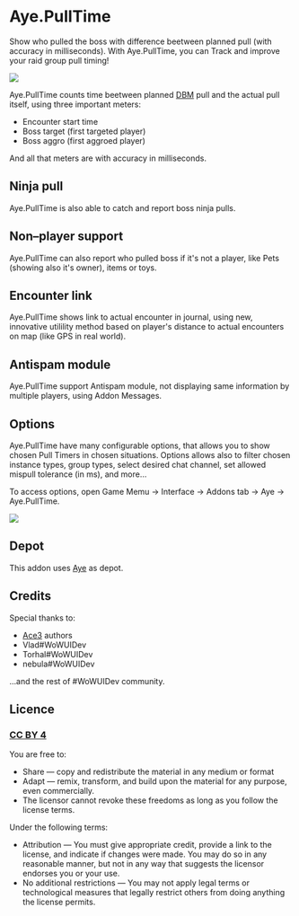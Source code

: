 # Aye.PullTime

Show who pulled the boss with difference beetween planned pull (with accuracy in milliseconds).
With Aye.PullTime, you can Track and improve your raid group pull timing!

![](http://benio.me/pub/res/img/wow/addons/Aye.PullTime.png)

Aye.PullTime counts time beetween planned [DBM](https://mods.curse.com/addons/wow/deadly-boss-mods) pull and the actual pull itself, using three important meters:

- Encounter start time
- Boss target (first targeted player)
- Boss aggro (first aggroed player)

And all that meters are with accuracy in milliseconds.

## Ninja pull
Aye.PullTime is also able to catch and report boss ninja pulls.

## Non–player support
Aye.PullTime can also report who pulled boss if it's not a player, like Pets (showing also it's owner), items or toys.

## Encounter link
Aye.PullTime shows link to actual encounter in journal, using new, innovative utilility method based on player's distance to actual encounters on map (like GPS in real world).

## Antispam module
Aye.PullTime support Antispam module, not displaying same information by multiple players, using Addon Messages.

## Options
Aye.PullTime have many configurable options, that allows you to show chosen Pull Timers in chosen situations.
Options allows also to filter chosen instance types, group types, select desired chat channel, set allowed mispull tolerance (in ms), and more…

To access options, open Game Memu → Interface → Addons tab → Aye → Aye.PullTime.

![](http://benio.me/pub/res/img/wow/addons/Aye.PullTime.options.png)

## Depot
This addon uses [Aye](https://github.com/Benio101/Aye) as depot.

## Credits
Special thanks to:

- [Ace3](https://www.wowace.com/addons/ace3/) authors
- Vlad#WoWUIDev
- Torhal#WoWUIDev
- nebula#WoWUIDev

…and the rest of #WoWUIDev community.

## Licence
### [CC BY 4](https://creativecommons.org/licenses/by/4.0/)
You are free to:

- Share — copy and redistribute the material in any medium or format
- Adapt — remix, transform, and build upon the material for any purpose, even commercially.
- The licensor cannot revoke these freedoms as long as you follow the license terms.

Under the following terms:

- Attribution — You must give appropriate credit, provide a link to the license, and indicate if changes were made. You may do so in any reasonable manner, but not in any way that suggests the licensor endorses you or your use.
- No additional restrictions — You may not apply legal terms or technological measures that legally restrict others from doing anything the license permits.